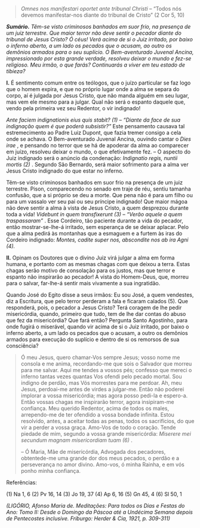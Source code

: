 > *Omnes nos manifestari oportet ante tribunal Christi* – “Todos nós devemos manifestar-nos diante do tribunal de Cristo” (2 Cor 5, 10)

***Sumário.** Têm-se visto criminosos banhados em suor frio, na presença de um juiz terrestre. Que maior terror não deve sentir o pecador diante do tribunal de Jesus Cristo? Ó céus! Verá acima de si o Juiz irritado, por baixo o inferno aberto, a um lado os pecados que o acusam, ao outro os demônios armados para o seu suplício. O Bem-aventurado Juvenal Ancina, impressionado por esta grande verdade, resolveu deixar o mundo e fez-se religioso. Meu irmão, o que farás? Continuarás a viver em teu estado de tibieza?*

**I.** É sentimento comum entre os teólogos, que o juízo particular se faz logo que o homem expira, e que no próprio lugar onde a alma se separa do corpo, aí é julgada por Jesus Cristo, que não manda alguém em seu lugar, mas vem ele mesmo para a julgar. Qual não será o espanto daquele que, vendo pela primeira vez seu Redentor, o vir indignado!

*Ante faciem indignationis eius quis stabit? (1) – “Diante da face de sua indignação quem é que poderá subsistir?”* Este pensamento causava tal estremecimento ao Padre Luiz Dupont, que fazia tremer consigo a cela onde se achava. O Bem-aventurado Juvenal Ancina, ouvindo cantar o *Dies irae* , e pensando no terror que se há de apoderar da alma ao comparecer em juízo, resolveu deixar o mundo, o que efetivamente fez. – O aspecto do Juiz indignado será o anúncio da condenação: *Indignatio regis, nuntii mortis (2)* . Segundo São Bernardo, será maior sofrimento para a alma ver Jesus Cristo indignado do que estar no inferno.

Têm-se visto criminosos banhados em suor frio na presença de um juiz terrestre. Pison, comparecendo no senado em traje de réu, sentiu tamanha confusão, que a si próprio se deu a morte. Que pena não é para um filho ou para um vassalo ver seu pai ou seu príncipe indignado! Que maior mágoa não deve sentir a alma à vista de Jesus Cristo, a quem desprezou durante toda a vida! *Videbunt in quem transfixerunt (3) – “Verão aquele a quem traspassaram”* . Esse Cordeiro, tão paciente durante a vida do pecador, então mostrar-se-lhe-á irritado, sem esperança de se deixar aplacar. Pelo que a alma pedirá às montanhas que a esmaguem e a furtem às iras do Cordeiro indignado: *Montes, cadite super nos, abscondite nos ab ira Agni (4).*

**II.** Opinam os Doutores que o divino Juiz virá julgar a alma em forma humana, e portanto com as mesmas chagas com que deixou a terra. Estas chagas serão motivo de consolação para os justos, mas que terror e espanto não inspirarão ao pecador! A vista do Homem-Deus, que, morreu para o salvar, far-lhe-á sentir mais vivamente a sua ingratidão.

Quando José do Egito disse a seus irmãos: Eu sou José, a quem vendestes, diz a Escritura, que pelo terror perderam a fala e ficaram calados (5). Que responderá, pois, o pecador a Jesus Cristo? Terá coragem de lhe pedir misericórdia, quando, primeiro que tudo, tem de lhe dar contas do abuso que fez da misericórdia? Que fará então? Pergunta Santo Agostinho, para onde fugirá o miserável, quando vir acima de si o Juiz irritado, por baixo o inferno aberto, a um lado os pecados que o acusam, a outro os demônios armados para execução do suplício e dentro de si os remorsos de sua consciência?

> Ó meu Jesus, quero chamar-Vos sempre Jesus; vosso nome me consola e me anima, recordando-me que sois o Salvador que morreu para me salvar. Aqui me tendes a vossos pés; confesso que mereci o inferno tantas vezes quantas Vos ofendi pelo pecado mortal. Sou indigno de perdão, mas Vós morrestes para me perdoar. Ah, meu Jesus, perdoai-me antes de virdes a julgar-me. Então não poderei implorar a vossa misericórdia; mas agora posso pedi-la e espero-a. Então vossas chagas me inspirarão terror, agora insipiram-me confiança. Meu querido Redentor, acima de todos os males, arrependo-me de ter ofendido a vossa bondade infinita. Estou resolvido, antes, a aceitar todas as penas, todos os sacrifícios, do que vir a perder a vossa graça. Amo-Vos de todo o coração. Tende piedade de mim, segundo a vossa grande misericórdia: *Miserere mei secundum magnam misericordiam tuam (6)* .
>
> – Ó Maria, Mãe de misericórdia, Advogada dos pecadores, obtentede-me uma grande dor dos meus pecados, o perdão e a perseverança no amor divino. Amo-vos, ó minha Rainha, e em vós ponho minha confiança.

Referências:

\(1\) Na 1, 6 (2) Pv 16, 14 (3) Jo 19, 37 (4) Ap 6, 16 (5) Gn 45, 4 (6) Sl 50, 1

*(LIGÓRIO, Afonso Maria de. Meditações: Para todos os Dias e Festas do Ano: Tomo II: Desde o Domingo da Páscoa até a Undécima Semana depois de Pentecostes inclusive. Friburgo: Herder & Cia, 1921, p. 309-311)*
